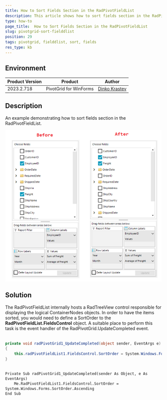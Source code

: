 ```yaml
---
title: How to Sort Fields Section in the RadPivotFieldList
description: This article shows how to sort fields section in the RadPivotFieldList
type: how-to
page_title:  How to Sort Fields Section in the RadPivotFieldList
slug: pivotgrid-sort-fielddlist
position: 29
tags: pivotgrid, fielddlist, sort, fields
res_type: kb
---
```


## Environment
|Product Version|Product|Author|
|----|----|----|
|2023.2.718|PivotGrid for WinForms|[Dinko Krastev](https://www.telerik.com/blogs/author/dinko-krastev)|


## Description

An example demonstrating how to sort fields section in the RadPivotFieldList.

![pivotgrid-sort-fielddlist 001](images/pivotgrid-sort-fielddlist.png)

## Solution

The RadPivotFieldList internally hosts a RadTreeView control responsible for displaying the logical ContainerNodes objects. In order to have the items sorted, you would need to define a SortOrder to the __RadPivotFieldList.FieldsControl__ object. A suitable place to perform this task is the event handler of the RadPivotGrid.UpdateCompleted event. 

````C#

private void radPivotGrid1_UpdateCompleted(object sender, EventArgs e)
{
	this.radPivotFieldList1.FieldsControl.SortOrder = System.Windows.Forms.SortOrder.Ascending;
}


````
````VB.NET

Private Sub radPivotGrid1_UpdateCompleted(sender As Object, e As EventArgs)
    Me.RadPivotFieldList1.FieldsControl.SortOrder = System.Windows.Forms.SortOrder.Ascending
End Sub


````
